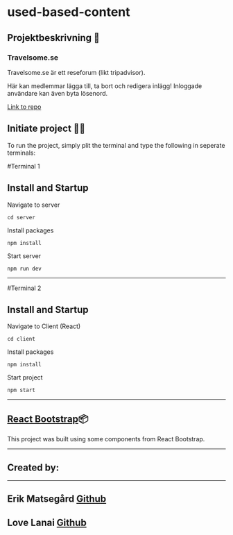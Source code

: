 # used-based-content

## Projektbeskrivning 📃

### Travelsome.se

Travelsome.se är ett reseforum (likt tripadvisor). 

Här kan medlemmar lägga till, ta bort och redigera inlägg! 
Inloggade användare kan även byta lösenord. 

[Link to repo](https://github.com/matsegard/used-based-content)

## Initiate project 👨‍💻

To run the project, simply plit the terminal and type the following in seperate terminals:

#Terminal 1

## Install and Startup
Navigate to server
```
cd server
```
Install packages
```
npm install
```
Start server
```
npm run dev
```
---

#Terminal 2

## Install and Startup
Navigate to Client (React)
```
cd client
```
Install packages
```
npm install
```
Start project
```
npm start
```
---




## [React Bootstrap](https://react-bootstrap.github.io/ )📦

This project was built using some components from React Bootstrap.


---

## Created by:

---

## Erik Matsegård [**Github**](https://github.com/matsegard)

## Love Lanai [**Github**](https://github.com/lovelanai)

